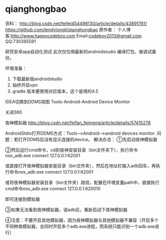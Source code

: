 # qianghongbao

资料：
http://blog.csdn.net/feifei454498130/article/details/43891781/
https://github.com/lendylongli/qianghongbao
原作者：
个人博客:http://www.happycodeboy.com
Email:codeboy2013@gmail.com
QQ:730395591

研究安卓app自动化测试
此次仅仅用最新的androidstudio 编译打包，做调试备份。

环境准备：
1. 下载最新版androidstudio
2. 始终开启vpn
3. gradle 版本要使用对应版本，这个是用的4.5


IDEA切换到DDMS视图 Tools-Android-Android Device Monitor

关闭360

夜神模拟器
http://blog.csdn.net/feifan_feimeng/article/details/57415278

AndroidStdio打开DDMS方式：Tools——>Android——>android devices monitor. 
问题：若打开DDMS后没有显示连接的device。 
解决办法： 
①先启动夜神模拟器

②然后运行cmd命令，cd到夜神安装目录（bin文件夹下），执行命令nox_adb.exe connect 127.0.0.1:62001

或直接打开夜神模拟器安装目录（bin文件夹），然后在地址栏输入adb回车，再执行命令nox_adb.exe connect 127.0.0.1:62001

或将夜神模拟器安装目录（bin文件夹）路径，配置在环境变量path中，直接执行cmd命令nox_adb.exe connect 127.0.0.1:620010

即可连接到模拟器

③如果无法看到夜神模拟器，请adb后，重新启动下夜神模拟器

④注意：不要开启其他模拟器，因为夜神模拟器与其他模拟器不兼容（开启多个不同种类模拟器，会同时开启多个adb.exe进程，而系统只能识别一个adb.exe进行）